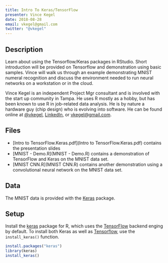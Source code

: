 ```yaml
---
title: Intro To Keras/TensorFlow
presenter: Vince Kegel
date: 2018-08-28
email: vkegel@gmail.com
twitter: "@vkegel"
---
```


[Keras]: https://keras.rstudio.com
[TensorFlow]: https://www.tensorflow.org/

## Description

Learn about using the Tensorflow/Keras packages in RStudio.
Short introduction will be provided on Tensorflow and demonstration using basic samples.
Vince will walk us through an example demonstrating MNIST numeral recognition and discuss the environment needed to run neural networks on a workstation or in the cloud.

Vince Kegel is an independent Project Mgr consultant and is involved with the start up community in Tampa. He uses R mostly as a hobby, but has been known to use R in job-related data analysis. He is by nature a hardware guy (chip design) who is evolving into software. He can be found online at [&commat;vkegel](https://twitter.com/status/vkegel), [LinkedIn](https://www.linkedin.com/in/vkegel), or vkegel@gmail.com.

## Files


- [Intro to TensorFlow.Keras.pdf](Intro to TensorFlow.Keras.pdf) contains the presentation slides
- [MNIST - Demo.R](MNIST - Demo.R) contains a demonstration of TensorFlow and Keras on the MNIST data set.
- [MNIST CNN.R](MNIST CNN.R) contains another demonstration using a convolutional neural network on the MNIST data set.

## Data

The MNIST data is provided with the [Keras] package.

## Setup

Install the [keras] package for R, which uses the [TensorFlow] backend enging by default.
To install both Keras as well as [Tensorflow], use the `install_keras()` function.

```r
install.packages("keras")
library(keras)
install_keras()
```
